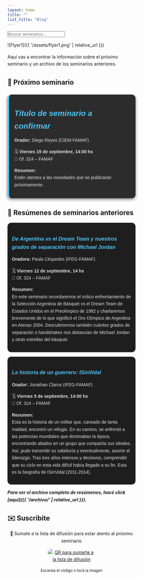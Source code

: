 ```yaml
---
layout: home
title: ""
list_title: "Blog"
---
```

<!-- Add an image from assets folder  -->
<input type="text" id="search-input" placeholder="Buscar seminarios...">
<ul id="results-container"></ul>

![Flyer1]({{ '/assets/flyer1.png' | relative_url }})

Aquí vas a encontrar la información sobre el próximo seminario y un archivo de los seminarios anteriores.

## 📢 Próximo seminario
<!-- Template (no me borres): -->
<!-- <div style="background:#2c2c2c; border-left:5px solid #4fc3f7; border-radius:12px; padding:1.2em; margin:1.5em 0; color:#e0e0e0; font-family: sans-serif; box-shadow: 0 4px 10px rgba(0,0,0,0.5);">
  <h3><em style="color:#4fc3f7; font-size:1.5em;">Título de seminario a confirmar</em></h3>
  <p><strong>Orador:</strong> Paula Céspedes (IFEG-FAMAF)</p>
  <p>🗓️ <strong>Viernes 12 de septiembre, 14:00 hs</strong><br>
     📍 Of. 324 – FAMAF</p>
  <p><strong>Resumen:</strong><br>
     Estén atentos a las novedades que se publicarán próximamente.
  </p>
</div> -->

<div style="background:#2c2c2c; border-left:5px solid #4fc3f7; border-radius:12px; padding:1.2em; margin:1.5em 0; color:#e0e0e0; font-family: sans-serif; box-shadow: 0 4px 10px rgba(0,0,0,0.5);">
  <h3><em style="color:#4fc3f7; font-size:1.5em;">Título de seminario a confirmar</em></h3>
  <p><strong>Orador:</strong> Diego Reyes (CIEM-FAMAF)</p>
  <p>🗓️ <strong>Viernes 19 de septiembre, 14:00 hs</strong><br>
     📍 Of. 324 – FAMAF</p>
  <p><strong>Resumen:</strong><br>
     Estén atentos a las novedades que se publicarán próximamente.
  </p>
</div>


## 📂 Resúmenes de seminarios anteriores
<!-- Template (no me borres) -->
<!-- <div style="background:#1e1e1e; border-radius:12px; padding:1em; margin:1em 0; color:#e0e0e0; font-family: sans-serif;">
  <h3><em style="color:#4fc3f7;">Título del seminario</em></h3>
  <p><strong>Orador:</strong> Nombre del orador (Grupo-Instituto)</p>
  <p>🗓️ <strong>Fecha, Hora</strong><br>
     📍 Of. 324 – FAMAF</p>
  <p><strong>Resumen:</strong><br>
    Aquí va el resumen del seminario.
  </p>
</div> -->

<div style="background:#1e1e1e; border-radius:12px; padding:1em; margin:1em 0; color:#e0e0e0; font-family: sans-serif;">
  <h3><em style="color:#4fc3f7;">De Argentina vs el Dream Team y nuestros grados de separación con Michael Jordan</em></h3>
  <p><strong>Oradora:</strong> Paula Céspedes (IFEG-FAMAF)</p>
  <p>🗓️ <strong>Viernes 12 de septiembre, 14 hs</strong><br>
     📍 Of. 324 – FAMAF</p>
  <p><strong>Resumen:</strong><br>
     En este seminario recordaremos el mítico enfrentamiento de la Selección Argentina de Básquet vs el Dream Team de Estados Unidos en el Preolímpico de 1992 y charlaremos brevemente de lo que significó el Oro Olímpico de Argentina en Atenas 2004. Descubriremos también cuántos grados de separación o handshakes nos distancian de Michael Jordan y otras estrellas del básquet.
  </p>
</div>

<div style="background:#1e1e1e; border-radius:12px; padding:1em; margin:1em 0; color:#e0e0e0; font-family: sans-serif;">
  <h3><em style="color:#4fc3f7;">La historia de un guerrero: ISinVidal</em></h3>
  <p><strong>Orador:</strong> Jonathan Claros (IFEG-FAMAF)</p>
  <p>🗓️ <strong>Viernes 5 de septiembre, 14:00 hs</strong><br>
     📍 Of. 324 – FAMAF</p>
  <p><strong>Resumen:</strong><br>
     Esta es la historia de un militar que, cansado de tanta maldad, encontró un refugio. En su camino, se enfrentó a las potencias mundiales que dominaban la época, encontrando aliados en un grupo que compartía sus ideales. Así, pudo transmitir su sabiduría y eventualmente, asumir el liderazgo. Tras tres años intensos y decisivos, comprendió que su ciclo en esta vida difícil había llegado a su fin. Esta es la biografía de ISinVidal (2011-2014).
  </p>
</div>

***Para ver el archivo completo de resúmenes, hacé click [aquí]({{ '/archivo/' | relative_url }}).***

## ✉️ Suscribite
<div style="text-align: center; margin-top: 1.5em;">
      <p>📩 Sumate a la lista de difusión para estar atento al próximo seminario</p>
      <a href="https://forms.gle/rpGbTqEZgYM9etnn8" target="_blank" rel="noopener">
        <img src="{{ '/assets/img/qr-form.jpeg' | relative_url }}" 
             alt="QR para sumarte a la lista de difusión" 
             style="max-width: 150px; border-radius: 8px;">
      </a>
      <p><small>Escaneá el código o tocá la imagen</small></p>
    </div>


  <script src="https://cdn.jsdelivr.net/npm/simple-jekyll-search@1.10.0/dest/simple-jekyll-search.min.js"></script>
  <script>
    SimpleJekyllSearch({
      searchInput: document.getElementById('search-input'),
      resultsContainer: document.getElementById('results-container'),
      json: '{{ "/search.json" | relative_url }}',
      searchResultTemplate: '<li><a href="{url}">{title}</a><br><small>{date}</small><br>{content}</li>',
      noResultsText: 'No se encontraron resultados',
      limit: 10,
      fuzzy: false,
    })
  </script>


  <!-- probando light and dark mode -->
<!DOCTYPE html>
<html lang="en">
<head>
    <meta charset="UTF-8">
    <meta name="viewport" content="width=device-width, initial-scale=1.0">
    <title>GitHub Page with Theme Toggle</title>
    <link rel="stylesheet" href="https://cdnjs.cloudflare.com/ajax/libs/font-awesome/6.4.0/css/all.min.css">
    <style>
        * {
            margin: 0;
            padding: 0;
            box-sizing: border-box;
        }
        
        :root {
            --primary-color: #6e5494;
            --bg-color: #ffffff;
            --text-color: #333333;
            --card-bg: #f6f8fa;
            --header-bg: #f5f5f5;
            --border-color: #e1e4e8;
            --shadow-color: rgba(0, 0, 0, 0.1);
        }
        
        [data-theme="dark"] {
            --primary-color: #8c63c7;
            --bg-color: #1a1a1a;
            --text-color: #f0f0f0;
            --card-bg: #2d2d2d;
            --header-bg: #242424;
            --border-color: #444444;
            --shadow-color: rgba(0, 0, 0, 0.4);
        }
        
        body {
            background-color: var(--bg-color);
            color: var(--text-color);
            font-family: -apple-system, BlinkMacSystemFont, 'Segoe UI', sans-serif;
            line-height: 1.6;
            transition: background-color 0.3s ease, color 0.3s ease;
        }
        
        header {
            background-color: var(--header-bg);
            padding: 1rem 2rem;
            display: flex;
            justify-content: space-between;
            align-items: center;
            box-shadow: 0 2px 10px var(--shadow-color);
            position: sticky;
            top: 0;
            z-index: 100;
        }
        
        .logo {
            display: flex;
            align-items: center;
            gap: 12px;
            font-weight: 600;
            color: var(--primary-color);
        }
        
        .logo img {
            width: 40px;
            height: 40px;
        }
        
        .nav-links {
            display: flex;
            gap: 1.5rem;
        }
        
        .nav-links a {
            text-decoration: none;
            color: var(--text-color);
            font-weight: 500;
            transition: color 0.3s;
        }
        
        .nav-links a:hover {
            color: var(--primary-color);
        }
        
        .theme-toggle {
            background: none;
            border: none;
            cursor: pointer;
            font-size: 1.5rem;
            padding: 0.5rem;
            border-radius: 50%;
            width: 2.8rem;
            height: 2.8rem;
            display: flex;
            align-items: center;
            justify-content: center;
            background-color: var(--card-bg);
            color: var(--text-color);
            box-shadow: 0 2px 5px var(--shadow-color);
            transition: transform 0.3s;
        }
        
        .theme-toggle:hover {
            transform: scale(1.1);
        }
        
        .container {
            max-width: 1200px;
            margin: 2rem auto;
            padding: 0 1.5rem;
        }
        
        .hero {
            text-align: center;
            padding: 3rem 1rem;
            margin-bottom: 2rem;
        }
        
        .hero h1 {
            font-size: 2.8rem;
            margin-bottom: 1rem;
            color: var(--primary-color);
        }
        
        .hero p {
            font-size: 1.2rem;
            max-width: 700px;
            margin: 0 auto;
            color: var(--text-color);
            opacity: 0.9;
        }
        
        .features {
            display: grid;
            grid-template-columns: repeat(auto-fit, minmax(300px, 1fr));
            gap: 2rem;
            margin-top: 3rem;
        }
        
        .card {
            background-color: var(--card-bg);
            border-radius: 10px;
            padding: 1.5rem;
            box-shadow: 0 4px 6px var(--shadow-color);
            border: 1px solid var(--border-color);
        }
        
        .card h3 {
            color: var(--primary-color);
            margin-bottom: 1rem;
            font-size: 1.4rem;
        }
        
        .card p {
            color: var(--text-color);
            opacity: 0.9;
        }
        
        footer {
            text-align: center;
            padding: 2rem;
            margin-top: 3rem;
            background-color: var(--header-bg);
            color: var(--text-color);
            border-top: 1px solid var(--border-color);
        }
        
        @media (max-width: 768px) {
            header {
                padding: 1rem;
            }
            
            .nav-links {
                display: none;
            }
            
            .hero h1 {
                font-size: 2.2rem;
            }
            
            .hero p {
                font-size: 1rem;
            }
        }
    </style>
</head>
<body>
    <header>
        <div class="logo">
            <svg width="40" height="40" viewBox="0 0 16 16" fill="currentColor">
                <path fill-rule="evenodd" d="M8 0C3.58 0 0 3.58 0 8c0 3.54 2.29 6.53 5.47 7.59.4.07.55-.17.55-.38 0-.19-.01-.82-.01-1.49-2.01.37-2.53-.49-2.69-.94-.09-.23-.48-.94-.82-1.13-.28-.15-.68-.52-.01-.53.63-.01 1.08.58 1.23.82.72 1.21 1.87.87 2.33.66.07-.52.28-.87.51-1.07-1.78-.2-3.64-.89-3.64-3.95 0-.87.31-1.59.82-2.15-.08-.2-.36-1.02.08-2.12 0 0 .67-.21 2.2.82.64-.18 1.32-.27 2-.27.68 0 1.36.09 2 .27 1.53-1.04 2.2-.82 2.2-.82.44 1.1.16 1.92.08 2.12.51.56.82 1.27.82 2.15 0 3.07-1.87 3.75-3.65 3.95.29.25.54.73.54 1.48 0 1.07-.01 1.93-.01 2.2 0 .21.15.46.55.38A8.013 8.013 0 0016 8c0-4.42-3.58-8-8-8z"/>
            </svg>
            <span>GitHub Page</span>
        </div>
        
        <nav class="nav-links">
            <a href="#">Home</a>
            <a href="#">Projects</a>
            <a href="#">About</a>
            <a href="#">Contact</a>
        </nav>
        
        <button class="theme-toggle" id="theme-toggle" aria-label="Toggle dark/light mode">
            🌙
        </button>
    </header>
    
    <div class="container">
        <section class="hero">
            <h1>Welcome to My GitHub Page</h1>
            <p>This is a demonstration of a simple dark/light mode toggle button that you can easily add to your GitHub page. The toggle is located in the header for easy access.</p>
        </section>
        
        <section class="features">
            <div class="card">
                <h3>Easy to Implement</h3>
                <p>Just copy the HTML, CSS, and JavaScript code into your GitHub page. The toggle button uses emojis for a clean, universal design.</p>
            </div>
            
            <div class="card">
                <h3>User Preference</h3>
                <p>The toggle remembers the user's selection using localStorage, so their theme preference is saved between visits.</p>
            </div>
            
            <div class="card">
                <h3>Responsive Design</h3>
                <p>The layout adapts to different screen sizes, making it look great on both desktop and mobile devices.</p>
            </div>
        </section>
    </div>
    
    <footer>
        <p>© 2023 GitHub Page Example. All rights reserved.</p>
    </footer>

    <script>
        const toggleButton = document.getElementById('theme-toggle');
        const prefersDarkScheme = window.matchMedia('(prefers-color-scheme: dark)');
        
        // Check for saved theme preference or use system preference
        const currentTheme = localStorage.getItem('theme') || 
                            (prefersDarkScheme.matches ? 'dark' : 'light');
        
        // Set initial theme
        if (currentTheme === 'dark') {
            document.body.setAttribute('data-theme', 'dark');
            toggleButton.textContent = '☀️';
        } else {
            document.body.removeAttribute('data-theme');
            toggleButton.textContent = '🌙';
        }
        
        // Toggle theme when button is clicked
        toggleButton.addEventListener('click', () => {
            let theme = 'light';
            if (!document.body.getAttribute('data-theme')) {
                theme = 'dark';
                document.body.setAttribute('data-theme', 'dark');
                toggleButton.textContent = '☀️';
            } else {
                document.body.removeAttribute('data-theme');
                toggleButton.textContent = '🌙';
            }
            localStorage.setItem('theme', theme);
        });
    </script>
</body>
</html>